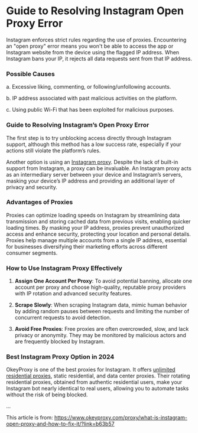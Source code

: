 # Guide to Resolving Instagram Open Proxy Error
Instagram enforces strict rules regarding the use of proxies. Encountering an "open proxy" error means you won't be able to access the app or Instagram website from the device using the flagged IP address. When Instagram bans your IP, it rejects all data requests sent from that IP address.

### Possible Causes

a. Excessive liking, commenting, or following/unfollowing accounts.

b. IP address associated with past malicious activities on the platform.

c. Using public Wi-Fi that has been exploited for malicious purposes.

### Guide to Resolving Instagram’s Open Proxy Error

The first step is to try unblocking access directly through Instagram support, although this method has a low success rate, especially if your actions still violate the platform’s rules. 

Another option is using an [Instagram proxy](https://www.okeyproxy.com/proxy/what-is-instagram-open-proxy-and-how-to-fix-it/?link=b63b57). Despite the lack of built-in support from Instagram, a proxy can be invaluable. An Instagram proxy acts as an intermediary server between your device and Instagram’s servers, masking your device’s IP address and providing an additional layer of privacy and security.

### Advantages of Proxies

Proxies can optimize loading speeds on Instagram by streamlining data transmission and storing cached data from previous visits, enabling quicker loading times. By masking your IP address, proxies prevent unauthorized access and enhance security, protecting your location and personal details. Proxies help manage multiple accounts from a single IP address, essential for businesses diversifying their marketing efforts across different consumer segments.

### How to Use Instagram Proxy Effectively

1. **Assign One Account Per Proxy**: To avoid potential banning, allocate one account per proxy and choose high-quality, reputable proxy providers with IP rotation and advanced security features.

2. **Scrape Slowly**: When scraping Instagram data, mimic human behavior by adding random pauses between requests and limiting the number of concurrent requests to avoid detection.

3. **Avoid Free Proxies**: Free proxies are often overcrowded, slow, and lack privacy or anonymity. They may be monitored by malicious actors and are frequently blocked by Instagram.

### Best Instagram Proxy Option in 2024

OkeyProxy is one of the best proxies for Instagram. It offers [unlimited residential proxies](https://www.okeyproxy.com/en/residential-proxies/?link=b63b57), static residential, and data center proxies. Their rotating residential proxies, obtained from authentic residential users, make your Instagram bot nearly identical to real users, allowing you to automate tasks without the risk of being blocked.

...

This article is from: https://www.okeyproxy.com/proxy/what-is-instagram-open-proxy-and-how-to-fix-it/?link=b63b57
